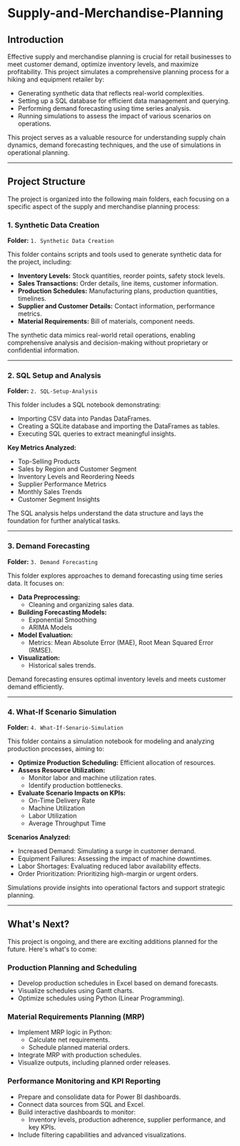 # Supply-and-Merchandise-Planning

## Introduction
Effective supply and merchandise planning is crucial for retail businesses to meet customer demand, optimize inventory levels, and maximize profitability. This project simulates a comprehensive planning process for a hiking and equipment retailer by:

- Generating synthetic data that reflects real-world complexities.
- Setting up a SQL database for efficient data management and querying.
- Performing demand forecasting using time series analysis.
- Running simulations to assess the impact of various scenarios on operations.

This project serves as a valuable resource for understanding supply chain dynamics, demand forecasting techniques, and the use of simulations in operational planning.

---

## Project Structure
The project is organized into the following main folders, each focusing on a specific aspect of the supply and merchandise planning process:

### 1. Synthetic Data Creation
**Folder:** `1. Synthetic Data Creation`

This folder contains scripts and tools used to generate synthetic data for the project, including:

- **Inventory Levels:** Stock quantities, reorder points, safety stock levels.
- **Sales Transactions:** Order details, line items, customer information.
- **Production Schedules:** Manufacturing plans, production quantities, timelines.
- **Supplier and Customer Details:** Contact information, performance metrics.
- **Material Requirements:** Bill of materials, component needs.

The synthetic data mimics real-world retail operations, enabling comprehensive analysis and decision-making without proprietary or confidential information.

---

### 2. SQL Setup and Analysis
**Folder:** `2. SQL-Setup-Analysis`

This folder includes a SQL notebook demonstrating:

- Importing CSV data into Pandas DataFrames.
- Creating a SQLite database and importing the DataFrames as tables.
- Executing SQL queries to extract meaningful insights.

**Key Metrics Analyzed:**
- Top-Selling Products
- Sales by Region and Customer Segment
- Inventory Levels and Reordering Needs
- Supplier Performance Metrics
- Monthly Sales Trends
- Customer Segment Insights

The SQL analysis helps understand the data structure and lays the foundation for further analytical tasks.

---

### 3. Demand Forecasting
**Folder:** `3. Demand Forecasting`

This folder explores approaches to demand forecasting using time series data. It focuses on:

- **Data Preprocessing:**
  - Cleaning and organizing sales data.
- **Building Forecasting Models:**
  - Exponential Smoothing 
  - ARIMA Models
- **Model Evaluation:**
  - Metrics: Mean Absolute Error (MAE), Root Mean Squared Error (RMSE).
- **Visualization:**
  - Historical sales trends.

Demand forecasting ensures optimal inventory levels and meets customer demand efficiently.

---

### 4. What-If Scenario Simulation
**Folder:** `4. What-If-Senario-Simulation`

This folder contains a simulation notebook for modeling and analyzing production processes, aiming to:

- **Optimize Production Scheduling:** Efficient allocation of resources.
- **Assess Resource Utilization:**
  - Monitor labor and machine utilization rates.
  - Identify production bottlenecks.
- **Evaluate Scenario Impacts on KPIs:**
  - On-Time Delivery Rate
  - Machine Utilization
  - Labor Utilization
  - Average Throughput Time

**Scenarios Analyzed:**
- Increased Demand: Simulating a surge in customer demand.
- Equipment Failures: Assessing the impact of machine downtimes.
- Labor Shortages: Evaluating reduced labor availability effects.
- Order Prioritization: Prioritizing high-margin or urgent orders.

Simulations provide insights into operational factors and support strategic planning.

---

## What's Next?
This project is ongoing, and there are exciting additions planned for the future. Here's  what's to come:

### Production Planning and Scheduling

  - Develop production schedules in Excel based on demand forecasts.
  - Visualize schedules using Gantt charts.
  - Optimize schedules using Python (Linear Programming).

### Material Requirements Planning (MRP)
  - Implement MRP logic in Python:
    - Calculate net requirements.
    - Schedule planned material orders.
  - Integrate MRP with production schedules.
  - Visualize outputs, including planned order releases.

### Performance Monitoring and KPI Reporting
  - Prepare and consolidate data for Power BI dashboards.
  - Connect data sources from SQL and Excel.
  - Build interactive dashboards to monitor:
    - Inventory levels, production adherence, supplier performance, and key KPIs.
  - Include filtering capabilities and advanced visualizations.




